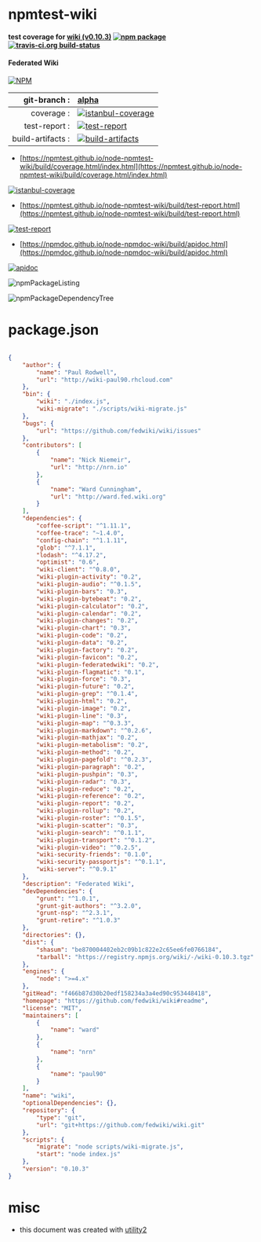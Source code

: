 # npmtest-wiki

#### test coverage for  [wiki (v0.10.3)](https://github.com/fedwiki/wiki#readme)  [![npm package](https://img.shields.io/npm/v/npmtest-wiki.svg?style=flat-square)](https://www.npmjs.org/package/npmtest-wiki) [![travis-ci.org build-status](https://api.travis-ci.org/npmtest/node-npmtest-wiki.svg)](https://travis-ci.org/npmtest/node-npmtest-wiki)

#### Federated Wiki

[![NPM](https://nodei.co/npm/wiki.png?downloads=true&downloadRank=true&stars=true)](https://www.npmjs.com/package/wiki)

| git-branch : | [alpha](https://github.com/npmtest/node-npmtest-wiki/tree/alpha)|
|--:|:--|
| coverage : | [![istanbul-coverage](https://npmtest.github.io/node-npmtest-wiki/build/coverage.badge.svg)](https://npmtest.github.io/node-npmtest-wiki/build/coverage.html/index.html)|
| test-report : | [![test-report](https://npmtest.github.io/node-npmtest-wiki/build/test-report.badge.svg)](https://npmtest.github.io/node-npmtest-wiki/build/test-report.html)|
| build-artifacts : | [![build-artifacts](https://npmtest.github.io/node-npmtest-wiki/glyphicons_144_folder_open.png)](https://github.com/npmtest/node-npmtest-wiki/tree/gh-pages/build)|

- [https://npmtest.github.io/node-npmtest-wiki/build/coverage.html/index.html](https://npmtest.github.io/node-npmtest-wiki/build/coverage.html/index.html)

[![istanbul-coverage](https://npmtest.github.io/node-npmtest-wiki/build/screenCapture.buildCi.browser.%252Ftmp%252Fbuild%252Fcoverage.lib.html.png)](https://npmtest.github.io/node-npmtest-wiki/build/coverage.html/index.html)

- [https://npmtest.github.io/node-npmtest-wiki/build/test-report.html](https://npmtest.github.io/node-npmtest-wiki/build/test-report.html)

[![test-report](https://npmtest.github.io/node-npmtest-wiki/build/screenCapture.buildCi.browser.%252Ftmp%252Fbuild%252Ftest-report.html.png)](https://npmtest.github.io/node-npmtest-wiki/build/test-report.html)

- [https://npmdoc.github.io/node-npmdoc-wiki/build/apidoc.html](https://npmdoc.github.io/node-npmdoc-wiki/build/apidoc.html)

[![apidoc](https://npmdoc.github.io/node-npmdoc-wiki/build/screenCapture.buildCi.browser.%252Ftmp%252Fbuild%252Fapidoc.html.png)](https://npmdoc.github.io/node-npmdoc-wiki/build/apidoc.html)

![npmPackageListing](https://npmtest.github.io/node-npmtest-wiki/build/screenCapture.npmPackageListing.svg)

![npmPackageDependencyTree](https://npmtest.github.io/node-npmtest-wiki/build/screenCapture.npmPackageDependencyTree.svg)



# package.json

```json

{
    "author": {
        "name": "Paul Rodwell",
        "url": "http://wiki-paul90.rhcloud.com"
    },
    "bin": {
        "wiki": "./index.js",
        "wiki-migrate": "./scripts/wiki-migrate.js"
    },
    "bugs": {
        "url": "https://github.com/fedwiki/wiki/issues"
    },
    "contributors": [
        {
            "name": "Nick Niemeir",
            "url": "http://nrn.io"
        },
        {
            "name": "Ward Cunningham",
            "url": "http://ward.fed.wiki.org"
        }
    ],
    "dependencies": {
        "coffee-script": "^1.11.1",
        "coffee-trace": "~1.4.0",
        "config-chain": "^1.1.11",
        "glob": "^7.1.1",
        "lodash": "^4.17.2",
        "optimist": "0.6",
        "wiki-client": "^0.8.0",
        "wiki-plugin-activity": "0.2",
        "wiki-plugin-audio": "^0.1.5",
        "wiki-plugin-bars": "0.3",
        "wiki-plugin-bytebeat": "0.2",
        "wiki-plugin-calculator": "0.2",
        "wiki-plugin-calendar": "0.2",
        "wiki-plugin-changes": "0.2",
        "wiki-plugin-chart": "0.3",
        "wiki-plugin-code": "0.2",
        "wiki-plugin-data": "0.2",
        "wiki-plugin-factory": "0.2",
        "wiki-plugin-favicon": "0.2",
        "wiki-plugin-federatedwiki": "0.2",
        "wiki-plugin-flagmatic": "0.1",
        "wiki-plugin-force": "0.3",
        "wiki-plugin-future": "0.2",
        "wiki-plugin-grep": "^0.1.4",
        "wiki-plugin-html": "0.2",
        "wiki-plugin-image": "0.2",
        "wiki-plugin-line": "0.3",
        "wiki-plugin-map": "^0.3.3",
        "wiki-plugin-markdown": "^0.2.6",
        "wiki-plugin-mathjax": "0.2",
        "wiki-plugin-metabolism": "0.2",
        "wiki-plugin-method": "0.2",
        "wiki-plugin-pagefold": "^0.2.3",
        "wiki-plugin-paragraph": "0.2",
        "wiki-plugin-pushpin": "0.3",
        "wiki-plugin-radar": "0.3",
        "wiki-plugin-reduce": "0.2",
        "wiki-plugin-reference": "0.2",
        "wiki-plugin-report": "0.2",
        "wiki-plugin-rollup": "0.2",
        "wiki-plugin-roster": "^0.1.5",
        "wiki-plugin-scatter": "0.3",
        "wiki-plugin-search": "^0.1.1",
        "wiki-plugin-transport": "^0.1.2",
        "wiki-plugin-video": "^0.2.5",
        "wiki-security-friends": "0.1.0",
        "wiki-security-passportjs": "^0.1.1",
        "wiki-server": "^0.9.1"
    },
    "description": "Federated Wiki",
    "devDependencies": {
        "grunt": "^1.0.1",
        "grunt-git-authors": "^3.2.0",
        "grunt-nsp": "^2.3.1",
        "grunt-retire": "^1.0.3"
    },
    "directories": {},
    "dist": {
        "shasum": "be870004402eb2c09b1c822e2c65ee6fe0766184",
        "tarball": "https://registry.npmjs.org/wiki/-/wiki-0.10.3.tgz"
    },
    "engines": {
        "node": ">=4.x"
    },
    "gitHead": "f466b87d30b20edf158234a3a4ed90c953448418",
    "homepage": "https://github.com/fedwiki/wiki#readme",
    "license": "MIT",
    "maintainers": [
        {
            "name": "ward"
        },
        {
            "name": "nrn"
        },
        {
            "name": "paul90"
        }
    ],
    "name": "wiki",
    "optionalDependencies": {},
    "repository": {
        "type": "git",
        "url": "git+https://github.com/fedwiki/wiki.git"
    },
    "scripts": {
        "migrate": "node scripts/wiki-migrate.js",
        "start": "node index.js"
    },
    "version": "0.10.3"
}
```



# misc
- this document was created with [utility2](https://github.com/kaizhu256/node-utility2)

